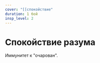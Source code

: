 ```yaml
---
cover: "[[спокойствие"
duration: 1 бой
insp_level: 2
---
```

# Спокойствие разума

Иммунитет к "очарован".
